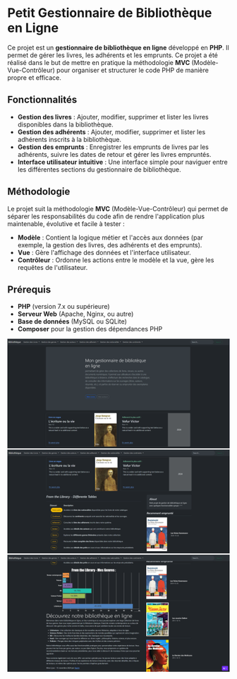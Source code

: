 # Petit Gestionnaire de Bibliothèque en Ligne

Ce projet est un **gestionnaire de bibliothèque en ligne** développé en **PHP**. 
Il permet de gérer les livres, les adhérents et les emprunts. 
Ce projet a été réalisé dans le but de mettre en pratique la méthodologie **MVC** (Modèle-Vue-Contrôleur) pour organiser et structurer le code PHP de manière propre et efficace.

## Fonctionnalités

- **Gestion des livres** : Ajouter, modifier, supprimer et lister les livres disponibles dans la bibliothèque.
- **Gestion des adhérents** : Ajouter, modifier, supprimer et lister les adhérents inscrits à la bibliothèque.
- **Gestion des emprunts** : Enregistrer les emprunts de livres par les adhérents, suivre les dates de retour et gérer les livres empruntés.
- **Interface utilisateur intuitive** : Une interface simple pour naviguer entre les différentes sections du gestionnaire de bibliothèque.

## Méthodologie

Le projet suit la méthodologie **MVC** (Modèle-Vue-Contrôleur) qui permet de séparer les responsabilités du code afin de rendre l'application plus maintenable, évolutive et facile à tester :

- **Modèle** : Contient la logique métier et l'accès aux données (par exemple, la gestion des livres, des adhérents et des emprunts).
- **Vue** : Gère l'affichage des données et l'interface utilisateur.
- **Contrôleur** : Ordonne les actions entre le modèle et la vue, gère les requêtes de l'utilisateur.

## Prérequis

- **PHP** (version 7.x ou supérieure)
- **Serveur Web** (Apache, Nginx, ou autre)
- **Base de données** (MySQL ou SQLite)
- **Composer** pour la gestion des dépendances PHP
  

![Accueil](./img/accueil1.png)
![Accueil2](./img/accueil2.png)
![Accueil3](./img/accueil3.png)

